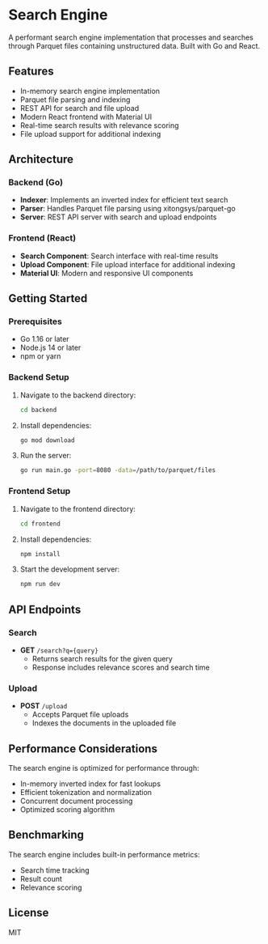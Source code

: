 # Search Engine

A performant search engine implementation that processes and searches through Parquet files containing unstructured data. Built with Go and React.

## Features

- In-memory search engine implementation
- Parquet file parsing and indexing
- REST API for search and file upload
- Modern React frontend with Material UI
- Real-time search results with relevance scoring
- File upload support for additional indexing

## Architecture

### Backend (Go)
- **Indexer**: Implements an inverted index for efficient text search
- **Parser**: Handles Parquet file parsing using xitongsys/parquet-go
- **Server**: REST API server with search and upload endpoints

### Frontend (React)
- **Search Component**: Search interface with real-time results
- **Upload Component**: File upload interface for additional indexing
- **Material UI**: Modern and responsive UI components

## Getting Started

### Prerequisites
- Go 1.16 or later
- Node.js 14 or later
- npm or yarn

### Backend Setup
1. Navigate to the backend directory:
   ```bash
   cd backend
   ```

2. Install dependencies:
   ```bash
   go mod download
   ```

3. Run the server:
   ```bash
   go run main.go -port=8080 -data=/path/to/parquet/files
   ```

### Frontend Setup
1. Navigate to the frontend directory:
   ```bash
   cd frontend
   ```

2. Install dependencies:
   ```bash
   npm install
   ```

3. Start the development server:
   ```bash
   npm run dev
   ```

## API Endpoints

### Search
- **GET** `/search?q={query}`
  - Returns search results for the given query
  - Response includes relevance scores and search time

### Upload
- **POST** `/upload`
  - Accepts Parquet file uploads
  - Indexes the documents in the uploaded file

## Performance Considerations

The search engine is optimized for performance through:
- In-memory inverted index for fast lookups
- Efficient tokenization and normalization
- Concurrent document processing
- Optimized scoring algorithm

## Benchmarking

The search engine includes built-in performance metrics:
- Search time tracking
- Result count
- Relevance scoring

## License

MIT 